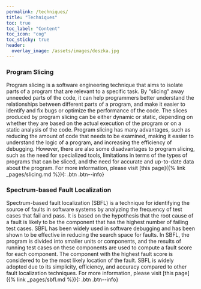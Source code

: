 ```yaml
---
permalink: /techniques/
title: "Techniques"
toc: true
toc_label: "Content"
toc_icon: "cog"
toc_sticky: true
header:
  overlay_image: /assets/images/deszka.jpg
---
```


### Program Slicing

Program slicing is a software engineering technique that aims to isolate parts of a program that are relevant to a specific task. By "slicing" away unneeded parts of the code, it can help programmers better understand the relationships between different parts of a program, and make it easier to identify and fix bugs or optimize the performance of the code. The slices produced by program slicing can be either dynamic or static, depending on whether they are based on the actual execution of the program or on a static analysis of the code. Program slicing has many advantages, such as reducing the amount of code that needs to be examined, making it easier to understand the logic of a program, and increasing the efficiency of debugging. However, there are also some disadvantages to program slicing, such as the need for specialized tools, limitations in terms of the types of programs that can be sliced, and the need for accurate and up-to-date data about the program. For more information, please visit [this page]({% link _pages/slicing.md %}){: .btn .btn--info}

### Spectrum-based Fault Localization

Spectrum-based fault localization (SBFL) is a technique for identifying the source of faults in software systems by analyzing the frequency of test cases that fail and pass. It is based on the hypothesis that the root cause of a fault is likely to be the component that has the highest number of failing test cases. SBFL has been widely used in software debugging and has been shown to be effective in reducing the search space for faults. In SBFL, the program is divided into smaller units or components, and the results of running test cases on these components are used to compute a fault score for each component. The component with the highest fault score is considered to be the most likely location of the fault. SBFL is widely adopted due to its simplicity, efficiency, and accuracy compared to other fault localization techniques.
For more information, please visit [this page]({% link _pages/sbfl.md %}){: .btn .btn--info}